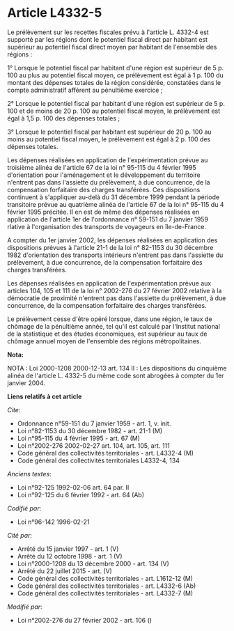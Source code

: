 # Article L4332-5

Le prélèvement sur les recettes fiscales prévu à l'article L. 4332-4 est supporté par les régions dont le potentiel fiscal
direct par habitant est supérieur au potentiel fiscal direct moyen par habitant de l'ensemble des régions :

1° Lorsque le potentiel fiscal par habitant d'une région est supérieur de 5 p. 100 au plus au potentiel fiscal moyen, ce
prélèvement est égal à 1 p. 100 du montant des dépenses totales de la région considérée, constatées dans le compte
administratif afférent au pénultième exercice ;

2° Lorsque le potentiel fiscal par habitant d'une région est supérieur de 5 p. 100 et de moins de 20 p. 100 au potentiel
fiscal moyen, le prélèvement est égal à 1,5 p. 100 des dépenses totales ;

3° Lorsque le potentiel fiscal par habitant est supérieur de 20 p. 100 au moins au potentiel fiscal moyen, le prélèvement est
égal à 2 p. 100 des dépenses totales.

Les dépenses réalisées en application de l'expérimentation prévue au troisième alinéa de l'article 67 de la loi n° 95-115 du
4 février 1995 d'orientation pour l'aménagement et le développement du territoire n'entrent pas dans l'assiette du
prélèvement, à due concurrence, de la compensation forfaitaire des charges transférées. Ces dispositions continuent à
s'appliquer au-delà du 31 décembre 1999 pendant la période transitoire prévue au quatrième alinéa de l'article 67 de la loi
n° 95-115 du 4 février 1995 précitée. Il en est de même des dépenses réalisées en application de l'article 1er de
l'ordonnance n° 59-151 du 7 janvier 1959 rlative à l'organisation des transports de voyageurs en île-de-France.

A compter du 1er janvier 2002, les dépenses réalisées en application des dispositions prévues à l'article 21-1 de la loi n°
82-1153 du 30 décembre 1982 d'orientation des transports intérieurs n'entrent pas dans l'assiette du prélèvement, à due
concurrence, de la compensation forfaitaire des charges transférées.

Les dépenses réalisées en application de l'expérimentation prévue aux articles 104, 105 et 111 de la loi n° 2002-276 du 27
février 2002 relative à la démocratie de proximité n'entrent pas dans l'assiette du prélèvement, à due concurrence, de la
compensation forfaitaire des charges transférées.

Le prélèvement cesse d'être opéré lorsque, dans une région, le taux de chômage de la pénultième année, tel qu'il est calculé
par l'Institut national de la statistique et des études économiques, est supérieur au taux de chômage annuel moyen de
l'ensemble des régions métropolitaines.

**Nota:**

NOTA : Loi 2000-1208 2000-12-13 art. 134 II : Les dispositions du cinquième alinéa de l'article L. 4332-5 du même code sont
abrogées à compter du 1er janvier 2004.

**Liens relatifs à cet article**

_Cite_:

  - Ordonnance n°59-151 du 7 janvier 1959 - art. 1, v. init.
  - Loi n°82-1153 du 30 décembre 1982 - art. 21-1 (M)
  - Loi n°95-115 du 4 février 1995 - art. 67 (M)
  - Loi n°2002-276 2002-02-27 art. 104, art. 105, art. 111
  - Code général des collectivités territoriales - art. L4332-4 (M)
  - Code général des collectivités territoriales L4332-4, 134

_Anciens textes_:

  - Loi n°92-125 1992-02-06 art. 64 par. II
  - Loi n°92-125 du 6 février 1992 - art. 64 (Ab)

_Codifié par_:

  - Loi n°96-142 1996-02-21

_Cité par_:

  - Arrêté du 15 janvier 1997 - art. 1 (V)
  - Arrêté du 12 octobre 1998 - art. 1 (V)
  - Loi n°2000-1208 du 13 décembre 2000 - art. 134 (V)
  - Arrêté du 22 juillet 2015 - art. (V)
  - Code général des collectivités territoriales - art. L1612-12 (M)
  - Code général des collectivités territoriales - art. L4332-6 (Ab)
  - Code général des collectivités territoriales - art. L4332-7 (M)

_Modifié par_:

  - Loi n°2002-276 du 27 février 2002 - art. 106 ()
